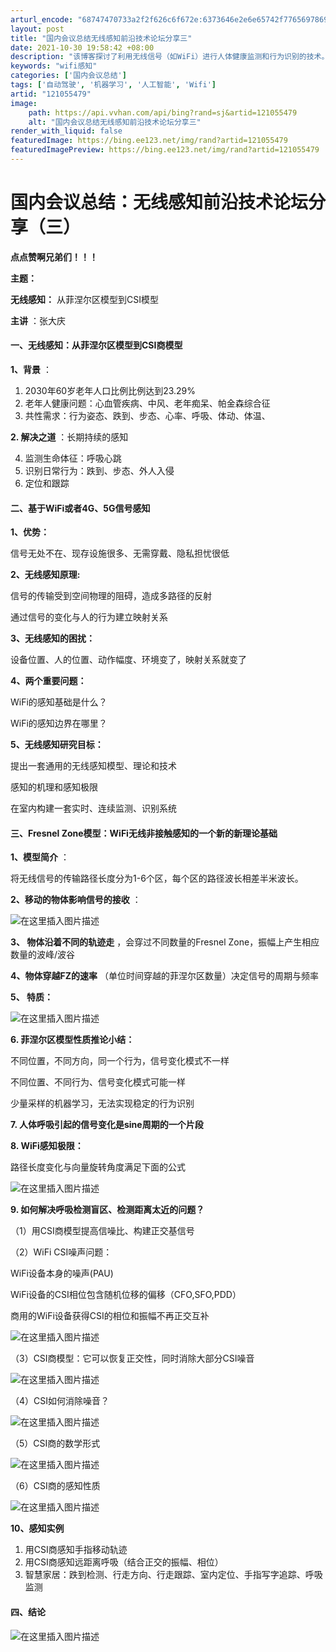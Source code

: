 ```yaml
---
arturl_encode: "68747470733a2f2f626c6f672e:6373646e2e6e65742f77656978696e5f34333130303139362f:61727469636c652f64657461696c732f313231303535343739"
layout: post
title: "国内会议总结无线感知前沿技术论坛分享三"
date: 2021-10-30 19:58:42 +08:00
description: "该博客探讨了利用无线信号（如WiFi）进行人体健康监测和行为识别的技术。通过FresnelZone模"
keywords: "wifi感知"
categories: ['国内会议总结']
tags: ['自动驾驶', '机器学习', '人工智能', 'Wifi']
artid: "121055479"
image:
    path: https://api.vvhan.com/api/bing?rand=sj&artid=121055479
    alt: "国内会议总结无线感知前沿技术论坛分享三"
render_with_liquid: false
featuredImage: https://bing.ee123.net/img/rand?artid=121055479
featuredImagePreview: https://bing.ee123.net/img/rand?artid=121055479
---
```


# 国内会议总结：无线感知前沿技术论坛分享（三）

**点点赞啊兄弟们！！！**
  
**主题：**
  
**无线感知：**
从菲涅尔区模型到CSI模型
  
**主讲**
：张大庆

#### 一、无线感知：从菲涅尔区模型到CSI商模型

**1、背景**
：

1. 2030年60岁老年人口比例比例达到23.29%
2. 老年人健康问题：心血管疾病、中风、老年痴呆、帕金森综合征
3. 共性需求：行为姿态、跌到、步态、心率、呼吸、体动、体温、

**2. 解决之道**
：长期持续的感知

4. 监测生命体征：呼吸心跳
5. 识别日常行为：跌到、步态、外人入侵
6. 定位和跟踪

#### 二、基于WiFi或者4G、5G信号感知

**1、优势：**
  
信号无处不在、现存设施很多、无需穿戴、隐私担忧很低
  
**2、无线感知原理:**
  
信号的传输受到空间物理的阻碍，造成多路径的反射
  
通过信号的变化与人的行为建立映射关系
  
**3、无线感知的困扰：**
  
设备位置、人的位置、动作幅度、环境变了，映射关系就变了
  
**4、两个重要问题：**
  
WiFi的感知基础是什么？
  
WiFi的感知边界在哪里？
  
**5、无线感知研究目标：**
  
提出一套通用的无线感知模型、理论和技术
  
感知的机理和感知极限
  
在室内构建一套实时、连续监测、识别系统

#### 三、Fresnel Zone模型：WiFi无线非接触感知的一个新的新理论基础

**1、模型简介**
：
  
将无线信号的传输路径长度分为1-6个区，每个区的路径波长相差半米波长。
  
**2、移动的物体影响信号的接收**
：
  
![在这里插入图片描述](https://i-blog.csdnimg.cn/blog_migrate/d6df637d4155f820e11d950fe0cdccbd.png#pic_center)
  
**3、 物体沿着不同的轨迹走**
，会穿过不同数量的Fresnel Zone，振幅上产生相应数量的波峰/波谷
  
**4、物体穿越FZ的速率**
（单位时间穿越的菲涅尔区数量）决定信号的周期与频率
  
**5、 特质：**
  
![在这里插入图片描述](https://i-blog.csdnimg.cn/blog_migrate/dcf430d779347f06eb649adb8e74e890.png#pic_center)
  
**6. 菲涅尔区模型性质推论小结：**
  
不同位置，不同方向，同一个行为，信号变化模式不一样
  
不同位置、不同行为、信号变化模式可能一样
  
少量采样的机器学习，无法实现稳定的行为识别
  
**7. 人体呼吸引起的信号变化是sine周期的一个片段**
  
**8. WiFi感知极限：**
  
路径长度变化与向量旋转角度满足下面的公式
  
![在这里插入图片描述](https://i-blog.csdnimg.cn/blog_migrate/e944cec37e6ae2dd081a00b228c09980.png#pic_center)
  
**9. 如何解决呼吸检测盲区、检测距离太近的问题？**
  
（1）用CSI商模型提高信噪比、构建正交基信号
  
（2）WiFi CSI噪声问题：
  
WiFi设备本身的噪声(PAU)
  
WiFi设备的CSI相位包含随机位移的偏移（CFO,SFO,PDD）
  
商用的WiFi设备获得CSI的相位和振幅不再正交互补
  
![在这里插入图片描述](https://i-blog.csdnimg.cn/blog_migrate/ec38161e5dd9da116a43d22be86f98b4.png#pic_center)
  
（3）CSI商模型：它可以恢复正交性，同时消除大部分CSI噪音
  
![在这里插入图片描述](https://i-blog.csdnimg.cn/blog_migrate/a92f1d4f18e64402ba0753070ae5b1f7.png#pic_center)
  
（4）CSI如何消除噪音？
  
![在这里插入图片描述](https://i-blog.csdnimg.cn/blog_migrate/19d0fa85812b25aef5b9cbd16270f9ab.png#pic_center)
  
（5）CSI商的数学形式
  
![在这里插入图片描述](https://i-blog.csdnimg.cn/blog_migrate/70a148f4cbd1bccb61b8f6a3212ef095.png#pic_center)
  
（6）CSI商的感知性质
  
![在这里插入图片描述](https://i-blog.csdnimg.cn/blog_migrate/27ccbef23f918bd8612058c7d56f29a7.png#pic_center)
  
**10、感知实例**

1. 用CSI商感知手指移动轨迹
2. 用CSI商感知远距离呼吸（结合正交的振幅、相位）
3. 智慧家居：跌到检测、行走方向、行走跟踪、室内定位、手指写字追踪、呼吸监测

#### 四、结论

![在这里插入图片描述](https://i-blog.csdnimg.cn/blog_migrate/772b525f9c9fe92dd6447c0b6c2ac7a5.png#pic_center)